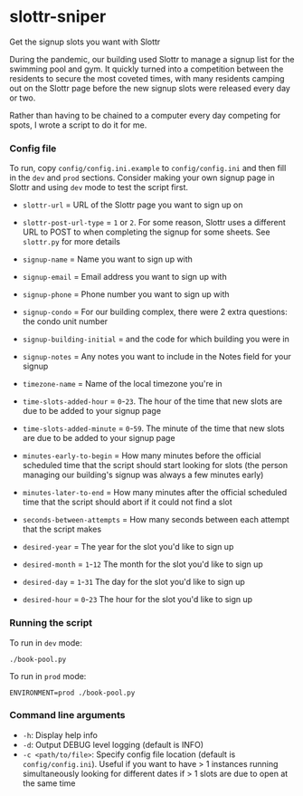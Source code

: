 # slottr-sniper
Get the signup slots you want with Slottr

During the pandemic, our building used Slottr to manage a signup list for the swimming pool and gym. It quickly turned into a competition between the residents to secure the most coveted times, with many residents camping out on the Slottr page before the new signup slots were released every day or two.

Rather than having to be chained to a computer every day competing for spots, I wrote a script to do it for me.

### Config file

To run, copy `config/config.ini.example` to `config/config.ini` and then fill in the `dev` and `prod` sections. Consider making your own signup page in Slottr and using `dev` mode to test the script first.

- `slottr-url` = URL of the Slottr page you want to sign up on
- `slottr-post-url-type` = `1` or `2`. For some reason, Slottr uses a different URL to POST to when completing the signup for some sheets. See `slottr.py` for more details

- `signup-name` = Name you want to sign up with
- `signup-email` = Email address you want to sign up with
- `signup-phone` = Phone number you want to sign up with
- `signup-condo` = For our building complex, there were 2 extra questions: the condo unit number
- `signup-building-initial` = and the code for which building you were in
- `signup-notes` = Any notes you want to include in the Notes field for your signup

- `timezone-name` = Name of the local timezone you're in
- `time-slots-added-hour` = `0`-`23`. The hour of the time that new slots are due to be added to your signup page
- `time-slots-added-minute` = `0`-`59`. The minute of the time that new slots are due to be added to your signup page
- `minutes-early-to-begin` = How many minutes before the official scheduled time that the script should start looking for slots (the person managing our building's signup was always a few minutes early)
- `minutes-later-to-end` = How many minutes after the official scheduled time that the script should abort if it could not find a slot
- `seconds-between-attempts` = How many seconds between each attempt that the script makes

- `desired-year` = The year for the slot you'd like to sign up
- `desired-month` = `1`-`12` The month for the slot you'd like to sign up
- `desired-day` = `1`-`31` The day for the slot you'd like to sign up
- `desired-hour` = `0`-`23` The hour for the slot you'd like to sign up

### Running the script

To run in `dev` mode:
```
./book-pool.py
```

To run in `prod` mode:
```
ENVIRONMENT=prod ./book-pool.py
```

### Command line arguments

- `-h`: Display help info
- `-d`: Output DEBUG level logging (default is INFO)
- `-c <path/to/file>`: Specify config file location (default is `config/config.ini`). Useful if you want to have > 1 instances running simultaneously looking for different dates if > 1 slots are due to open at the same time
